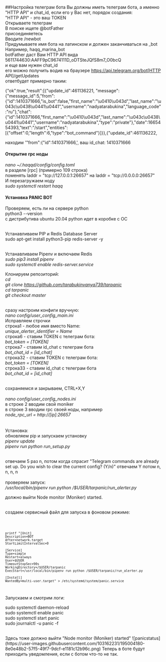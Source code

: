 ##Настройка телеграм бота
Вы должны иметь телеграм бота, а именно "HTTP API" и chat_id, если его у Вас нет, порядок создания:<br>
"HTTP API" - это ваш TOKEN <br>
Открываете телеграм<br>
В поиске ищете @botFather<br>
присоединяетесь<br>
Вводите /newbot <br>
Придумываете имя бота на латинском и должен заканчиваться на _bot <br>
Например, haqq_marina_bot <br>
botFather даст Вам HTTP API  вида <br>
5611744630:AAFF9pC9674111D_oDTSteJQfS8m7_O0bcQ <br>
и еще вам нужен chat_id <br>
его можно получить водив на браузере <a href="#">https://api.telegram.org/bot[HTTP API]/getUpdates</a> <br>
ответбудет примерно таким:<br>

{"ok":true,"result":[{"update_id":461136221,
"message":{"message_id":5,"from":{"id":1410371666,"is_bot":false,"first_name":"\u0410\u043d","last_name":"\u043c\u0438\u0441\u0441","username":"nadyatarabukina","language_code":"ru"},"chat":{"id":1410371666,"first_name":"\u0410\u043d","last_name":"\u043c\u0438\u0441\u0441","username":"nadyatarabukina","type":"private"},"date":1665454393,"text":"/start","entities":[{"offset":0,"length":6,"type":"bot_command"}]}},{"update_id":461136222,<br>

находим '"from":{"id":1410371666,', ваш id_chat: 1410371666<br>

  <h4>Открытие rpc ноды</h4>

<i>nano ~/.haqqd/config/config.toml</i><br>
в разделе [rpc] (примерно 109 строка)<br>
поменять laddr = "tcp://127.0.0.1:26657" на laddr = "tcp://0.0.0.0:26657"<br>
И перезагружаем ноду<br>
<i>sudo systemctl restart haqq</i><br>
  
  <h4>Установка PANIC BOT</h4>

Проверяем, есть ли на сервере python<br>
python3 --version<br>
с дистрибутива ubuntu 20.04 python идет в коробке с ОС<br><br>

Устанавливаем PIP и Redis Database Server<br>
sudo apt-get install python3-pip redis-server -y<br><br>

Устанавливаем Pipenv и включаем Redis<br>
<i>sudo pip3 install pipenv</i><br>
<i>sudo systemctl enable redis-server.service</i><br>

Клонируем репозиторий:<br>
<i>cd</i><br>
<i>git clone https://github.com/tarabukinvanya739/tarpanic</i><br>
<i>cd tarpanic</i><br>
<i>git checkout master</i><br>
<br>


сразу настроим конфиги вручную:<br>
<i>nano config/user_config_main.ini</i><br>
Исправляем строчки<br>
строка1 - любое имя вместо Name:<br>
<i>unique_alerter_identifier = Name </i><br>
строка6 - ставим TOKEN с телеграм бота:<br>
<i>bot_token = [TOKEN]</i> <br>
строка7 - ставим id_chat с телеграм бота<br>
<i>bot_chat_id = [id_chat]</i><br>
строка32 - ставим TOKEN с телеграм бота:<br>
<i>bot_token = [TOKEN]</i><br>
строка33 - ставим id_chat с телеграм бота<br>
<i>bot_chat_id = [id_chat]</i><br><br>

сохраняемся и закрываем, CTRL+X,Y<br>
<br>
<i>nano config/user_config_nodes.ini</i><br>
в строке 2 вводим свой moniker<br>
в строке 3 вводим rpc своей ноды, например<br>
<i>node_rpc_url = http://[ip]:26657</i><br>
<br><br>
  Установка:<br>
  обновляем pip и запускаем установку<br>
<i>pipenv update</i><br>
<i>pipenv run python run_setup.py</i><br><br>

отвечаем 5 раз n, потом когда спрасит "Telegram commands are already set up. Do you wish to clear the current config? (Y/n)" отвечаем Y
потом n, n, n, n
<br><br>
проверяем запуск:<br>
<i>/usr/local/bin/pipenv run python /$USER/tarpanic/run_alerter.py</i><br>

должно выйти Node monitor (Moniker) started.<br><br>

создаем сервисный файл для запуска в фоновом режиме:<br>
  
<code>
  
    printf "[Unit]
    Description=BOT
    After=network.target
    StartLimitIntervalSec=0

    [Service]
    Type=simple
    Restart=always
    User=$USER
    TimeoutStopSec=90s
    WorkingDirectory=/$USER/tarpanic
    ExecStart=/usr/local/bin/pipenv run python /$USER/tarpanic/run_alerter.py
  
    [Install]
    WantedBy=multi-user.target" > /etc/systemd/system/panic.service 
  
 </code>
  <br>
Запускаем и смотрим логи:<br>
  
  sudo systemctl daemon-reload<br>
  sudo systemctl enable panic<br>
  sudo systemctl start panic<br>
  sudo journalctl -u panic -f<br>
  

  <br>
Здесь тоже должно выйти "Node monitor (Moniker) started"
![panicstatus](https://user-images.githubusercontent.com/103162231/195004180-8e0e48b2-57f5-49f7-9dcf-e1181c12b96c.png)
Теперь в боте будут приходить уведомления, если с ботом что-то не так.
